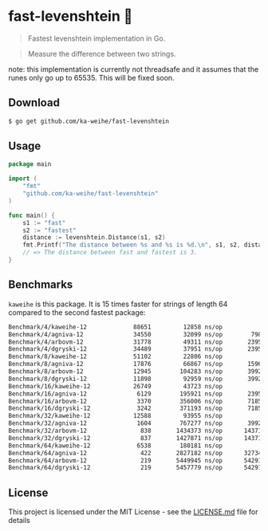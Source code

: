 # fast-levenshtein :rocket: 

> Fastest levenshtein implementation in Go.

> Measure the difference between two strings.

note: this implementation is currently not threadsafe and it assumes that the runes only go up to 65535. This will be fixed soon.

## Download
```bash
$ go get github.com/ka-weihe/fast-levenshtein
```

## Usage
```go
package main

import (
	"fmt"
	"github.com/ka-weihe/fast-levenshtein"
)

func main() {
	s1 := "fast"
	s2 := "fastest"
	distance := levenshtein.Distance(s1, s2)
	fmt.Printf("The distance between %s and %s is %d.\n", s1, s2, distance)
	// => The distance between fast and fastest is 3.
}
```

## Benchmarks
`kaweihe` is this package. It is 15 times faster for strings of length 64 compared to the second fastest package:

```bash
Benchmark/4/kaweihe-12         	   88651	     12858 ns/op	       0 B/op	       0 allocs/op
Benchmark/4/agniva-12          	   34550	     32099 ns/op	    7984 B/op	     499 allocs/op
Benchmark/4/arbovm-12          	   31778	     49311 ns/op	   23952 B/op	     499 allocs/op
Benchmark/4/dgryski-12         	   34489	     37951 ns/op	   23952 B/op	     499 allocs/op
Benchmark/8/kaweihe-12         	   51102	     22806 ns/op	       0 B/op	       0 allocs/op
Benchmark/8/agniva-12          	   17876	     66867 ns/op	   15968 B/op	     499 allocs/op
Benchmark/8/arbovm-12          	   12945	    104283 ns/op	   39920 B/op	     499 allocs/op
Benchmark/8/dgryski-12         	   11898	     92959 ns/op	   39920 B/op	     499 allocs/op
Benchmark/16/kaweihe-12        	   26749	     43723 ns/op	       0 B/op	       0 allocs/op
Benchmark/16/agniva-12         	    6129	    195921 ns/op	   23952 B/op	     499 allocs/op
Benchmark/16/arbovm-12         	    3370	    356006 ns/op	   71856 B/op	     499 allocs/op
Benchmark/16/dgryski-12        	    3242	    371193 ns/op	   71856 B/op	     499 allocs/op
Benchmark/32/kaweihe-12        	   12588	     93955 ns/op	       0 B/op	       0 allocs/op
Benchmark/32/agniva-12         	    1604	    767277 ns/op	   39920 B/op	     499 allocs/op
Benchmark/32/arbovm-12         	     838	   1434373 ns/op	  143712 B/op	     499 allocs/op
Benchmark/32/dgryski-12        	     837	   1427871 ns/op	  143712 B/op	     499 allocs/op
Benchmark/64/kaweihe-12        	    6538	    180181 ns/op	       0 B/op	       0 allocs/op
Benchmark/64/agniva-12         	     422	   2827182 ns/op	  327344 B/op	    1497 allocs/op
Benchmark/64/arbovm-12         	     219	   5449945 ns/op	  542912 B/op	    1497 allocs/op
Benchmark/64/dgryski-12        	     219	   5457779 ns/op	  542912 B/op	    1497 allocs/op
```

## License
This project is licensed under the MIT License - see the [LICENSE.md](LICENSE.md) file for details
